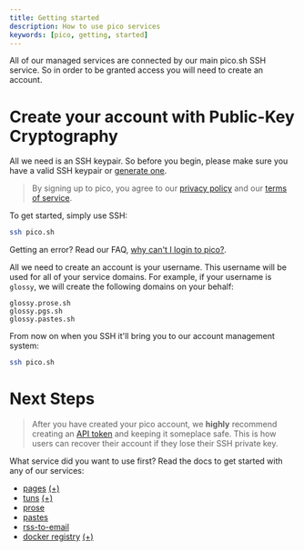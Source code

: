 ```yaml
---
title: Getting started
description: How to use pico services 
keywords: [pico, getting, started]
---
```


All of our managed services are connected by our main pico.sh SSH service. So in
order to be granted access you will need to create an account.

# Create your account with Public-Key Cryptography

All we need is an SSH keypair. So before you begin, please make sure you have a
valid SSH keypair or [generate one](/faq#how-do-i-generate-an-ssh-key).

> By signing up to pico, you agree to our [privacy policy](/privacy) and our
> [terms of service](/ops).

To get started, simply use SSH:

```bash
ssh pico.sh
```

Getting an error? Read our FAQ,
[why can't I login to pico?](faq#why-cant-i-login-to-pico).

All we need to create an account is your username. This username will be used
for all of your service domains. For example, if your username is `glossy`, we
will create the following domains on your behalf:

```
glossy.prose.sh
glossy.pgs.sh
glossy.pastes.sh
```

From now on when you SSH it'll bring you to our account management system:

```bash
ssh pico.sh
```

# Next Steps

> After you have created your pico account, we **highly** recommend creating an
> [API token](/api-token) and keeping it someplace safe. This is how users can
> recover their account if they lose their SSH private key.

What service did you want to use first? Read the docs to get started with any of
our services:

- [pages](/pgs) <a href="/plus" class="link-alt-hover">(+)</a>
- [tuns](/tuns) <a href="/plus" class="link-alt-hover">(+)</a>
- [prose](/prose)
- [pastes](/pastes)
- [rss-to-email](/feeds)
- [docker registry](/imgs) <a href="/plus" class="link-alt-hover">(+)</a>
